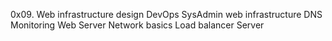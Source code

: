 0x09. Web infrastructure design
DevOps
SysAdmin
web infrastructure
DNS
Monitoring
Web Server
Network basics
Load balancer
Server
